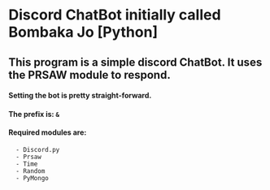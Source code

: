 # Discord ChatBot initially called Bombaka Jo [Python]
## This program is a simple discord ChatBot. It uses the PRSAW module to respond. 
#### Setting the bot is pretty straight-forward.

#### The prefix is: ```&```

#### Required modules are:
```
  - Discord.py
  - Prsaw
  - Time
  - Random
  - PyMongo
```

